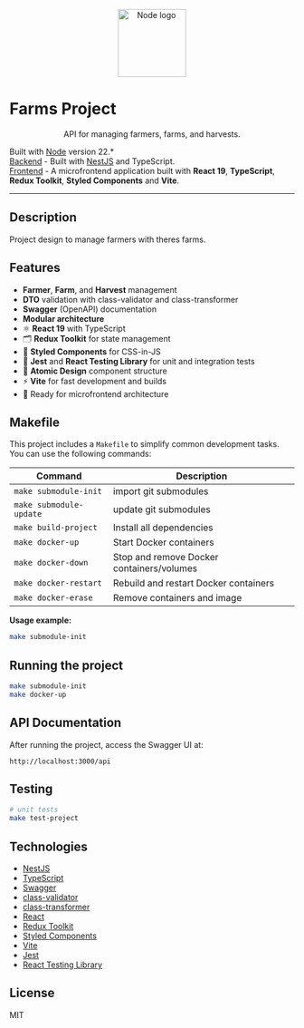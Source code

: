 <p align="center">
  <img src="https://nodejs.org/static/logos/nodejsLight.svg" width="120" alt="Node logo" />
</p>

# Farms Project
<p align="center">
  API for managing farmers, farms, and harvests.<br>
</p>

  Built with <a href="https://nodejs.org/"> Node</a> version 22.*<br>
  [Backend](https://github.com/samuel-prates/farmer-manager-api/blob/master/README.md) - Built with <a href="https://nestjs.com/" target="_blank">NestJS</a> and TypeScript.  <br>
  [Frontend](https://github.com/samuel-prates/farmer-microfrontend/blob/master/README.md) - A microfrontend application built with **React 19**, **TypeScript**, **Redux Toolkit**, **Styled Components** and **Vite**.

---

## Description

Project design to manage farmers with theres farms.

## Features

- **Farmer**, **Farm**, and **Harvest** management
- **DTO** validation with class-validator and class-transformer
- **Swagger** (OpenAPI) documentation
- **Modular architecture**
- ⚛️ **React 19** with TypeScript
- 🗂️ **Redux Toolkit** for state management
- 🎨 **Styled Components** for CSS-in-JS
- 🧪 **Jest** and **React Testing Library** for unit and integration tests
- 🧬 **Atomic Design** component structure
- ⚡ **Vite** for fast development and builds
- 🧩 Ready for microfrontend architecture

## Makefile

This project includes a `Makefile` to simplify common development tasks.  
You can use the following commands:

| Command                | Description                               |
|------------------------|-------------------------------------------|
| `make submodule-init`  | import git submodules                     |
| `make submodule-update`| update git submodules                     |
| `make build-project`   | Install all dependencies                  |
| `make docker-up`       | Start Docker containers                   |
| `make docker-down`     | Stop and remove Docker containers/volumes |
| `make docker-restart`  | Rebuild and restart Docker containers     |
| `make docker-erase`    | Remove containers and image               |

**Usage example:**

```bash
make submodule-init
```

## Running the project

```bash
make submodule-init
make docker-up
```

## API Documentation

After running the project, access the Swagger UI at:

```
http://localhost:3000/api
```

## Testing

```bash
# unit tests
make test-project
```

## Technologies

- [NestJS](https://nestjs.com/)
- [TypeScript](https://www.typescriptlang.org/)
- [Swagger](https://swagger.io/)
- [class-validator](https://github.com/typestack/class-validator)
- [class-transformer](https://github.com/typestack/class-transformer)
- [React](https://react.dev/)
- [Redux Toolkit](https://redux-toolkit.js.org/)
- [Styled Components](https://styled-components.com/)
- [Vite](https://vitejs.dev/)
- [Jest](https://jestjs.io/)
- [React Testing Library](https://testing-library.com/docs/react-testing-library/intro/)



## License

MIT